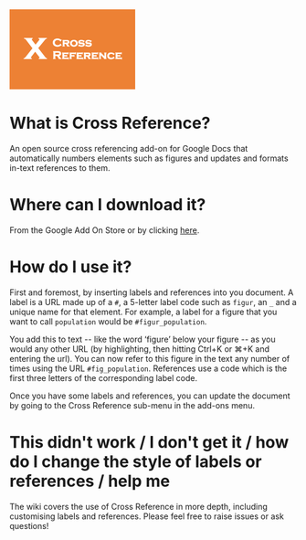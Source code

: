 <img src="/images/Panel_small.png" width="220px">

# What is Cross Reference?

An open source cross referencing add-on for Google Docs that automatically numbers elements such as figures and updates and formats in-text references to them.

# Where can I download it?

From the Google Add On Store or by clicking [here](https://chrome.google.com/webstore/detail/cross-reference/hknkaiempgninehdhkgekoeoilkapgob?hl=en-GB).

# How do I use it?

First and foremost, by inserting labels and references into you document. A label is a URL made up of a `#`, a 5-letter label code such as `figur`, an `_` and a unique name for that element. For example, a label for a figure that you want to call `population` would be `#figur_population`.

You add this to text -- like the word ‘figure’ below your figure -- as you would any other URL (by highlighting, then hitting Ctrl+K or ⌘+K and entering the url). You can now refer to this figure in the text any number of times using the URL `#fig_population`. References use a code which is the first three letters of the corresponding label code.

Once you have some labels and references, you can update the document by going to the Cross Reference sub-menu in the add-ons menu.

# This didn't work / I don't get it / how do I change the style of labels or references / help me

The wiki covers the use of Cross Reference in more depth, including customising labels and references. Please feel free to raise issues or ask questions!
